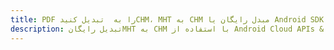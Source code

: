 ---title: PDF را به  تبدیل کنیدCHM، MHT به CHM مبدل رایگان یا Android SDKdescription: تبدیل رایگانMHT به CHM با استفاده از Android Cloud APIs & SDK همچنین اسناد PDF را در Cloud ایجاد، ویرایش و رندر کنید.---
